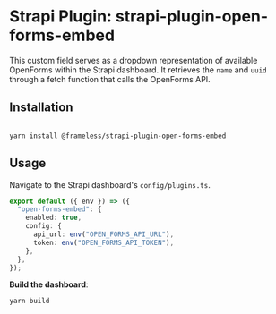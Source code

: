 # Strapi Plugin: strapi-plugin-open-forms-embed

This custom field serves as a dropdown representation of available OpenForms within the Strapi dashboard. It retrieves the `name` and `uuid` through a fetch function that calls the OpenForms API.

## Installation

```shell

yarn install @frameless/strapi-plugin-open-forms-embed

```

## Usage

Navigate to the Strapi dashboard's `config/plugins.ts`.

```ts
export default ({ env }) => ({
  "open-forms-embed": {
    enabled: true,
    config: {
      api_url: env("OPEN_FORMS_API_URL"),
      token: env("OPEN_FORMS_API_TOKEN"),
    },
  },
});
```

**Build the dashboard**:

```shell
yarn build

```
